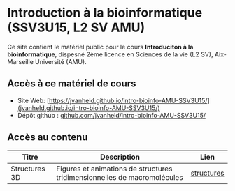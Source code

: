 # Introduction à la bioinformatique (SSV3U15, L2 SV AMU)

Ce site contient le matériel public pour le cours **Introduciton à la bioinformatique**, dispesné 2ème licence en Sciences de la vie (L2 SV), Aix-Marseille Université (AMU). 

## Accès à ce matériel de cours

- Site Web: [https://jvanheld.github.io/intro-bioinfo-AMU-SSV3U15/](jvanheld.github.io/intro-bioinfo-AMU-SSV3U15/)
- Dépôt github : [github.com/jvanheld/intro-bioinfo-AMU-SSV3U15/](https://github.com/jvanheld/intro-bioinfo-AMU-SSV3U15/)

## Accès au contenu

| Titre | Description | Lien |
|------------|-------------------|-------------------------|
| Structures 3D | Figures et animations de structures tridimensionnelles de macromolécules | [structures](structures/) | 

